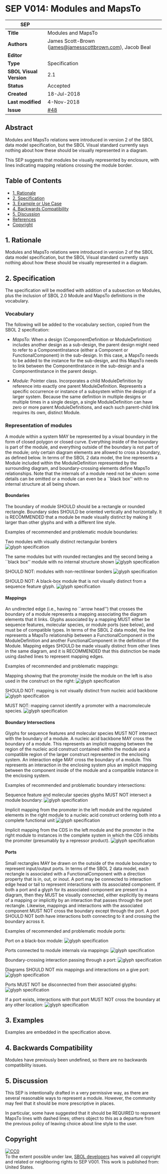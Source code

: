 # SEP V014: Modules and MapsTo

| SEP | |
| --- | --- |
| **Title** | Modules and MapsTo |
| **Authors** | James Scott-Brown (james@jamesscottbrown.com), Jacob Beal |
| **Editor** |  |
| **Type** | Specification |
| **SBOL Visual Version** | 2.1 |
| **Status** | Accepted |
| **Created** | 18-Jul-2018 |
| **Last modified** | 4-Nov-2018 |
| **Issue**         | [#48](https://github.com/SynBioDex/SBOL-visual/issues/48) |


## Abstract

Modules and MapsTo relations were introduced in version 2 of the SBOL data model specification, but the SBOL Visual standard currently says nothing about how these should be visually represented in a diagram. 

This SEP suggests that modules be visually represented by enclosure, with lines indicating mapping relations crossing the module border.


## Table of Contents  <remove TOC if SEP is rather short>
- [1. Rationale](#rationale) 
- [2. Specification](#specification)
- [3. Example or Use Case](#example)
- [4. Backwards Compatibility](#compatibility)
- [5. Discussion](#discussion)
- [References](#references)
- [Copyright](#copyright)

## 1. Rationale <a name="rationale"></a>

Modules and MapsTo relations were introduced in version 2 of the SBOL data model specification, but the SBOL Visual standard currently says nothing about how these should be visually represented in a diagram.

## 2. Specification <a name="specification"></a>

The specification will be modified with addition of a subsection on Modules, plus the inclusion of SBOL 2.0 Module and MapsTo definitions in the vocabulary.

### Vocabulary

The following will be added to the vocabulary section, copied from the SBOL 2 specification:

* _MapsTo:_ When a design (ComponentDefinition or ModuleDefinition) includes another design as a sub-design, the parent design might need to refer to a ComponentInstance (either a Component or FunctionalComponent) in the sub-design.
In this case, a MapsTo needs to be added to the instance for the sub-design, and this MapsTo needs to link between the ComponentInstance in the sub-design and a ComponentInstance in the parent design.

* _Module:_ Pointer class. Incorporates a child ModuleDefinition by reference into exactly one parent ModuleDefinition. Represents a specific occurrence or instance of a subsystem within the design of a larger system. Because the same definition in multiple designs or multiple times in a single design, a single ModuleDefinition can have zero or more parent ModuleDefinitions, and each such parent-child link requires its own, distinct Module.


### Representation of modules 

A module within a system MAY be represented by a visual boundary in the form of closed polygon or closed curve.
Everything inside of the boundary is part of the module, and everything outside of the boundary is not part of the module; only certain diagram elements are allowed to cross a boundary, as defined below.
In terms of the SBOL 2 data model, the line represents a Module included within the ModuleDefinition represented by the surrounding diagram, and boundary-crossing elements define MapsTo relationships.
Note that the internals of a module need not be shown: some details can be omitted or a module can even be a ``black box'' with no internal structure at all being shown.

#### Boundaries
The boundary of module SHOULD should be a rectangle or rounded rectangle. Boundary sides SHOULD be oriented vertically and horizontally.  It is RECOMMENDED that a module be made visually distinct by making it larger than other glyphs and with a different line style.

Examples of recommended and problematic module boundaries:

Two modules with visually distinct rectangular borders
![glyph specification](../specification/figures/examples/pngversions/moduleA-rectangle.png)

The same modules but with rounded rectangles and the second being a ``black box'' module with no internal structure shown
![glyph specification](../specification/figures/examples/pngversions/moduleA-roundrect.png)

SHOULD NOT: modules with non-rectilinear borders
![glyph specification](../specification/figures/examples/pngversions/moduleA-nonrect.png)

SHOULD NOT: A black-box module that is not visually distinct from a sequence feature glyph.
![glyph specification](../specification/figures/examples/pngversions/moduleA-nondistinct.png)

#### Mappings	

An undirected edge (i.e., having no ``arrow head'') that crosses the boundary of a module represents a mapping associating the diagram elements that it links. 
Glyphs associated by a mapping MUST either be sequence features, molecular species, or module ports (see below), and must be of compatible types.
In terms of the SBOL 2 data model, the line represents a MapsTo relationship between a FunctionalComponent in the ModuleDefinition and another FunctionalComponent in the definition of the Module.
	Mapping edges SHOULD be made visually distinct from other lines in the same diagram, and it is RECOMMENDED that this distinction be made using dashed lines to represent mapping edges.

Examples of recommended and problematic mappings: 

Mapping showing that the promoter inside the module on the left is also used in the construct on the right:
![glyph specification](../specification/figures/examples/pngversions/moduleB-mapping.png)

SHOULD NOT: mapping is not visually distinct from nucleic acid backbone
![glyph specification](../specification/figures/examples/pngversions/moduleB-nondistinct.png)

MUST NOT: mapping cannot identify a promoter with a macromolecule species.
![glyph specification](../specification/figures/examples/pngversions/moduleB-incompatible.png)

#### Boundary Intersections
Glyphs for sequence features and molecular species MUST NOT intersect with the boundary of a module.
	A nucleic acid backbone MAY cross the boundary of a module. This represents an implicit mapping between the region of the nucleic acid construct contained within the module and a compatible region of the larger construct represented in the enclosing system.
	An interaction edge MAY cross the boundary of a module. This represents an interaction in the enclosing system plus an implicit mapping between the component inside of the module and a compatible instance in the enclosing system.

Examples of recommended and problematic boundary intersections: 

Sequence feature and molecular species glyphs MUST NOT intersect a module boundary: 
![glyph specification](../specification/figures/examples/pngversions/moduleC-badcrossing.png)

Implicit mapping from the promoter in the left module and the regulated elements in the right module to a nucleic acid construct ordering both into a complete functional unit
![glyph specification](../specification/figures/examples/pngversions/moduleC-backbone.png)

Implicit mapping from the CDS in the left module and the promoter in the right module to instances in the complete system in which the CDS inhibits the promoter (presumably by a repressor product).
![glyph specification](../specification/figures/examples/pngversions/moduleC-interaction.png)

#### Ports

Small rectangles MAY be drawn on the outside of the module boundary to represent input/output ports.
In terms of the SBOL 2 data model, each rectangle is associated with a FunctionalComponent with a direction property that is in, out, or inout.
A port may be connected to interaction edge head or tail to represent interactions with its associated component. 
If both a port and a glyph for its associated component are present in a diagram, then they MUST be visually connected, either explicitly by means of a mapping or implicitly by an interaction that passes through the port rectangle.
Likewise, mappings and interactions with the associated component MUST NOT cross the boundary except through the port.
A port SHOULD NOT both have interactions both connecting to it and crossing the boundary across it.

Examples of recommended and problematic module ports: 

Port on a black-box module:
![glyph specification](../specification/figures/examples/pngversions/moduleD-blackbox.png)

Ports connected to module internals via mappings:
![glyph specification](../specification/figures/examples/pngversions/moduleD-mappings.png)

Boundary-crossing interaction passing through a port: 
![glyph specification](../specification/figures/examples/pngversions/moduleD-interactions.png)

Diagrams SHOULD NOT mix mappings and interactions on a give port:
![glyph specification](../specification/figures/examples/pngversions/moduleD-mixed.png)

Ports MUST NOT be disconnected from their associated glyphs:
![glyph specification](../specification/figures/examples/pngversions/moduleD-disconnected.png)

If a port exists, interactions with that port MUST NOT cross the boundary at any other location:
![glyph specification](../specification/figures/examples/pngversions/moduleD-evaded.png)

## 3. Examples <a name='example'></a>

Examples are embedded in the specification above.

## 4. Backwards Compatibility <a name='compatibility'></a>

Modules have previously been undefined, so there are no backwards compatibility issues.

## 5. Discussion <a name='discussion'></a>

This SEP is intentionally drafted in a very permissive way, as there are several reasonable ways to represent a module. However, the community may feel that it should be more prescriptive in places.

In particular, some have suggested that it should be REQUIRED to represent MapsTo lines with dashed lines; others object to this as a departure from the previous policy of leaving choice about line style to the user. 


## Copyright <a name='copyright'></a>

<p xmlns:dct="http://purl.org/dc/terms/" xmlns:vcard="http://www.w3.org/2001/vcard-rdf/3.0#">
  <a rel="license"
     href="http://creativecommons.org/publicdomain/zero/1.0/">
    <img src="http://i.creativecommons.org/p/zero/1.0/88x31.png" style="border-style: none;" alt="CC0" />
  </a>
  <br />
  To the extent possible under law,
  <a rel="dct:publisher"
     href="sbolstandard.org">
    <span property="dct:title">SBOL developers</span></a>
  has waived all copyright and related or neighboring rights to
  <span property="dct:title">SEP V001</span>.
This work is published from:
<span property="vcard:Country" datatype="dct:ISO3166"
      content="US" about="sbolstandard.org">
  United States</span>.
</p>